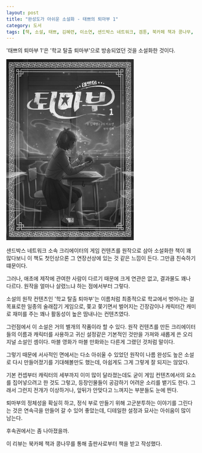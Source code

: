```yaml
---
layout: post
title: "완성도가 아쉬운 소설화 - 태쁘의 퇴마부 1"
category: 도서
tags: [책, 소설, 태쁘, 김혜련, 이소연, 샌드박스 네트워크, 겜툰, 북카페 책과 콩나무, 서평]
---
```


'태쁘의 퇴마부 1'은
'학교 탈출 퇴마부'으로 방송되었던 것을 소설화한 것이다.

![표지](/images/taekyung-prettyherb-exorcist-club-1-book-h480.jpg)

샌드박스 네트워크 소속 크리에이터의 게임 컨텐츠를 원작으로 삼아 소설화한 책이 꽤 많다보니
이 책도 첫인상으론 그 연장선상에 있는 것 같은 느낌이 든다.
그만큼 친숙하기 떄문이다.

그러나, 애초에 제작에 관여한 사람이 다르기 때문에 크게 연관은 없고,
결과물도 꽤나 다르다.
원작을 얼마나 살렸느냐 하는 점에서부터 그렇다.

소설의 원작 컨텐츠인 '학교 탈출 퇴마부'는
이름처럼 최종적으로 학교에서 벗어나는 걸 목표로한 일종의 술래잡기 게임으로,
쫒고 쫒기면서 벌어지는 긴장감이나 캐릭터간 캐미로 재미를 주는
꽤나 활동성이 높은 땀내나는 컨텐츠였다.

그런점에서 이 소설은 거의 별개의 작품이라 할 수 있다.
원작 컨텐츠를 만든 크리에이터들의 이름과 캐릭터를 사용하고
귀신 설정같은 기본적인 것만을 가져와 새롭게 쓴 오리지널 소설인 셈이다.
마블 영화가 마블 만화와는 다른게 그랬던 것처럼 말이다.

그렇기 때문에 서사적인 면에서는 다소 아쉬울 수 있었던 원작이
나름 완성도 높은 소설로 다시 만들어졌기를 기대해볼만도 했는데,
아쉽게도 그게 그렇게 잘 되지는 않았다.

기본 컨셉부터 캐릭터의 세부까지 이미 많이 달라졌는데도
굳이 게임 컨텐츠에서의 요소를 집어넣으려고 한 것도 그렇고,
등장인물들이 공감하기 어려운 소리를 뱉기도 한다.
그래서 그런지 전개가 이상하거나, 앞뒤가 안맞다고 느껴지는 부분들도 눈에 띈다.

퇴마부의 정체성을 확실히 하고,
정식 부로 만들기 위해 고군분투하는 이야기를 그린다는 것은
연속극을 만들어 갈 수 있어 좋았는데,
디테일한 설정과 묘사는 아쉬움이 많이 남는다.

후속권에서는 좀 나아졌을까.



<div class="im im-info">
이 리뷰는 북카페 책과 콩나무를 통해 출판사로부터 책을 받고 작성했다.
</div>
